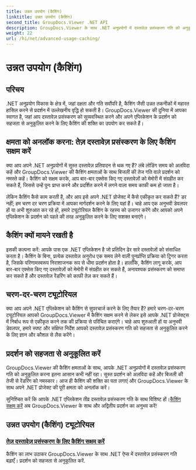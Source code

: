 ```yaml
---
title: उन्नत उपयोग (कैशिंग)
linktitle: उन्नत उपयोग (कैशिंग)
second_title: GroupDocs.Viewer .NET API
description: GroupDocs.Viewer के साथ .NET अनुप्रयोगों में दस्तावेज़ प्रसंस्करण गति को अनुकूलित करने के लिए उन्नत तकनीकों की खोज करें। तेज़ प्रदर्शन के लिए कैशिंग सक्षम करने का तरीका अभी जानें!
weight: 22
url: /hi/net/advanced-usage-caching/
---
```


# उन्नत उपयोग (कैशिंग)


## परिचय

.NET अनुप्रयोग विकास के क्षेत्र में, जहां दक्षता और गति सर्वोपरि है, कैशिंग जैसी उन्नत तकनीकों में महारत हासिल करने से प्रदर्शन में उल्लेखनीय वृद्धि हो सकती है। GroupDocs.Viewer की दुनिया में आपका स्वागत है, जहां आप दस्तावेज़ प्रसंस्करण को सुव्यवस्थित करने और अपने एप्लिकेशन के प्रदर्शन को सहजता से अनुकूलित करने के लिए कैशिंग की शक्ति का उपयोग कर सकते हैं।

## क्षमता को अनलॉक करना: तेज़ दस्तावेज़ प्रसंस्करण के लिए कैशिंग सक्षम करें

क्या आप अपने .NET अनुप्रयोगों में सुस्त दस्तावेज़ प्रतिपादन से थक गए हैं? लंबे लोडिंग समय को अलविदा कहें और GroupDocs.Viewer की कैशिंग क्षमताओं के साथ बिजली की तेज गति वाले प्रदर्शन को नमस्ते कहें। कैशिंग को सक्षम करके, आप बार-बार एक्सेस किए गए दस्तावेज़ों को मेमोरी में संग्रहीत कर सकते हैं, जिससे उन्हें पुनः प्राप्त करने और प्रदर्शित करने में लगने वाला समय काफी कम हो जाता है।

लेकिन कैशिंग कैसे काम करती है, और आप इसे अपने .NET प्रोजेक्ट में कैसे एकीकृत कर सकते हैं? डर नहीं; हम चरण दर चरण प्रक्रिया में आपका मार्गदर्शन करने के लिए यहां हैं। चाहे आप एक अनुभवी डेवलपर हों या अभी शुरुआत कर रहे हों, हमारे ट्यूटोरियल कैशिंग के रहस्य को उजागर करेंगे और आपको अपने एप्लिकेशन के प्रदर्शन को पहले की तरह अनुकूलित करने के लिए सशक्त बनाएंगे।

## कैशिंग क्यों मायने रखती है

इसकी कल्पना करें: आपके पास एक .NET एप्लिकेशन है जो प्रतिदिन ढेर सारे दस्तावेज़ों को संसाधित करता है। कैशिंग के बिना, प्रत्येक दस्तावेज़ अनुरोध एक समय लेने वाली पुनर्प्राप्ति प्रक्रिया को ट्रिगर करता है, जिसके परिणामस्वरूप निराशाजनक रूप से धीमा प्रदर्शन होता है। हालाँकि, कैशिंग लागू करके, आप बार-बार एक्सेस किए गए दस्तावेज़ों को मेमोरी में संग्रहीत कर सकते हैं, अनावश्यक प्रसंस्करण को समाप्त कर सकते हैं और दस्तावेज़ रेंडरिंग को काफी तेज़ कर सकते हैं।

## चरण-दर-चरण ट्यूटोरियल

क्या आप अपने .NET एप्लिकेशन को कैशिंग से सुपरचार्ज करने के लिए तैयार हैं? हमारे चरण-दर-चरण ट्यूटोरियल आपको GroupDocs.Viewer में कैशिंग सक्षम करने से लेकर इसे आपके .NET प्रोजेक्ट्स में निर्बाध रूप से एकीकृत करने तक की प्रक्रिया से परिचित कराएंगे। चाहे आप शुरुआती हों या अनुभवी डेवलपर, हमारे स्पष्ट और संक्षिप्त निर्देश आपको दस्तावेज़ प्रसंस्करण गति को सहजता से अनुकूलित करने के लिए ज्ञान और कौशल से लैस करेंगे।

## प्रदर्शन को सहजता से अनुकूलित करें

GroupDocs.Viewer की कैशिंग क्षमताओं के साथ, आपके .NET अनुप्रयोगों में दस्तावेज़ प्रसंस्करण गति को अनुकूलित करना इतना आसान कभी नहीं रहा। सुस्त प्रदर्शन को अलविदा कहें और बिजली की तेजी से रेंडरिंग को नमस्कार। आज ही कैशिंग की शक्ति का पता लगाएं और GroupDocs.Viewer के साथ अपने .NET प्रोजेक्ट की पूरी क्षमता को अनलॉक करें।

 सुनिश्चित करें कि आपके .NET एप्लिकेशन तीव्र दस्तावेज़ प्रसंस्करण गति के साथ विशिष्ट हों।[कैशिंग सक्षम करें](./enable-caching/) अब GroupDocs.Viewer के साथ और अद्वितीय प्रदर्शन का अनुभव करें!

## उन्नत उपयोग (कैशिंग) ट्यूटोरियल
### [तेज़ दस्तावेज़ प्रसंस्करण के लिए कैशिंग सक्षम करें](./enable-caching/)
कैशिंग का लाभ उठाकर GroupDocs.Viewer के साथ .NET ऐप्स में दस्तावेज़ प्रसंस्करण गति बढ़ाएँ। प्रदर्शन को सहजता से अनुकूलित करें.